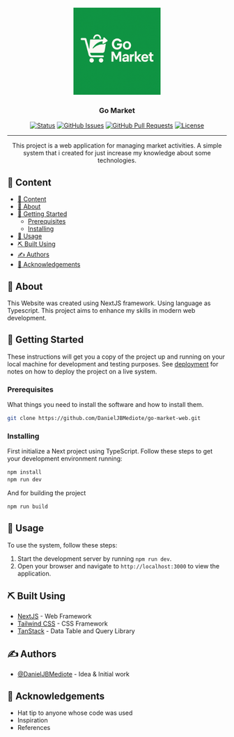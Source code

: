 <p align="center">
  <a href="" rel="noopener">
 <img width=200px height=200px src="public/logoGomarket.png" alt="Project logo"></a>
</p>

<h3 align="center">Go Market</h3>

<div align="center">

[![Status](https://img.shields.io/badge/status-active-success.svg)]()
[![GitHub Issues](https://img.shields.io/github/issues/DanielJBMediote/go-market-web.svg)](https://github.com/DanielJBMediote/go-market-web/issues)
[![GitHub Pull Requests](https://img.shields.io/github/issues-pr/DanielJBMediote/go-market-web.svg)](https://github.com/DanielJBMediote/go-market-web/pulls)
[![License](https://img.shields.io/badge/license-MIT-blue.svg)](/LICENSE)

</div>

---

<p align="center"> This project is a web application for managing market activities. A simple system that i created for just increase my knowledge about some technologies.
    <br> 
</p>

## 📝 Content

- [📝 Content](#-content)
- [🧐 About ](#-about-)
- [🏁 Getting Started ](#-getting-started-)
  - [Prerequisites](#prerequisites)
  - [Installing](#installing)
- [🎈 Usage ](#-usage-)
- [⛏️ Built Using ](#️-built-using-)
- [✍️ Authors ](#️-authors-)
- [🎉 Acknowledgements ](#-acknowledgements-)

## 🧐 About <a name = "about"></a>

This Website was created using NextJS framework. Using language as Typescript. This project aims to enhance my skills in modern web development.

<!-- ### Key Updates:
1. **Technologies**: Added `Next.js`, `TypeScript`, `Tailwind CSS`.
2. **How to Run**: Follow the instructions below to run the project locally.
3. **Build and Deployment**: Added instructions for building and deploying the project. -->

## 🏁 Getting Started <a name = "getting_started"></a>

These instructions will get you a copy of the project up and running on your local machine for development and testing purposes. See [deployment](#deployment) for notes on how to deploy the project on a live system.

### Prerequisites

What things you need to install the software and how to install them.

```bash
git clone https://github.com/DanielJBMediote/go-market-web.git
```

### Installing

First initialize a Next project using TypeScript. Follow these steps to get your development environment running:

```bash
npm install
npm run dev
```

And for building the project

```bash
npm run build
```


<!-- ## 🔧 Running the tests <a name = "tests"></a>

Explain how to run the automated tests for this system.

### Break down into end to end tests

Explain what these tests test and why

```bash

```

### And coding style tests

Explain what these tests test and why

```
Give an example
``` -->

## 🎈 Usage <a name="usage"></a>


To use the system, follow these steps:
1. Start the development server by running `npm run dev`.
2. Open your browser and navigate to `http://localhost:3000` to view the application.

<!-- ## 🚀 Deployment <a name = "deployment"></a>

Add additional notes about how to deploy this on a live system. -->

## ⛏️ Built Using <a name = "built_using"></a>

- [NextJS](https://nextjs.org/) - Web Framework
- [Tailwind CSS](https://tailwindcss.com/) - CSS Framework
- [TanStack](https://tanstack.com/) - Data Table and Query Library 
  
## ✍️ Authors <a name = "authors"></a>

- [@DanielJBMediote](https://github.com/DanielJBMediote) - Idea & Initial work

## 🎉 Acknowledgements <a name = "acknowledgement"></a>

- Hat tip to anyone whose code was used
- Inspiration
- References
